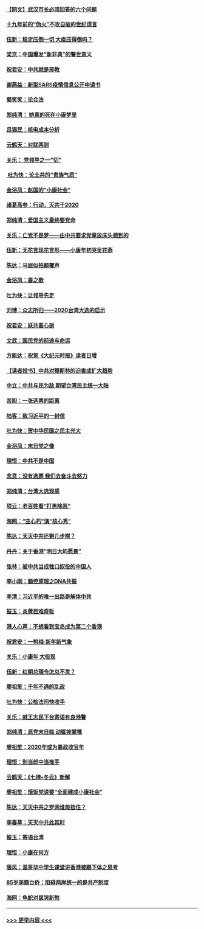 #### [【网文】武汉市长必须回答的六个问题](../pages/nsc993/n11813848.md?t=01231401) 
#### [十九年前的“伪火”不攻自破的世纪谎言](../pages/nsc993/n11813238.md?t=01231401) 
#### [伍新：稳定压倒一切 大疫压得倒吗？](../pages/nsc993/n11812634.md?t=01231401) 
#### [梁京：中国爆发“新非典”的警世意义](../pages/nsc993/n11812554.md?t=01231401) 
#### [祝君安：中共就是邪教](../pages/nsc993/n11812431.md?t=01231401) 
#### [谢燕益：新型SARS疫情信息公开申请书](../pages/nsc993/n11808840.md?t=01231401) 
#### [蜀笑笑：论合法](../pages/nsc993/n11808064.md?t=01231401) 
#### [郑纯清： 她真的死在小康梦里](../pages/nsc993/n11806623.md?t=01231401) 
#### [吕锡民：核电成本分析](../pages/nsc993/n11806284.md?t=01231401) 
#### [云鹤天：对联两则](../pages/nsc993/n11805957.md?t=01231401) 
#### [关乐： 党领导之一“切”](../pages/nsc993/n11804505.md?t=01231401) 
#### [ 吐为快：论土共的“贵族气质”](../pages/nsc993/n11804490.md?t=01231401) 
#### [金浴凤：赵国的“小康社会”](../pages/nsc993/n11804452.md?t=01231401) 
#### [诸葛高参：行动，灭共于2020](../pages/nsc993/n11804120.md?t=01231401) 
#### [郑纯清：爱国主义最终要党命](../pages/nsc993/n11802197.md?t=01231401) 
#### [关乐：亡党不是梦——由中共要求党章放床头想到的](../pages/nsc993/n11802156.md?t=01231401) 
#### [伍新：无花言现花言形——小康年初哭吴花燕](../pages/nsc993/n11800044.md?t=01231401) 
#### [陈达：马屁似拍颠覆声](../pages/nsc993/n11800010.md?t=01231401) 
#### [金浴凤：春之歌](../pages/nsc993/n11797687.md?t=01231401) 
#### [吐为快：让领导先走](../pages/nsc993/n11797512.md?t=01231401) 
#### [刘博：众志所归——2020台湾大选的启示](../pages/nsc993/n11796878.md?t=01231401) 
#### [祝君安：妖共畜心剖](../pages/nsc993/n11794273.md?t=01231401) 
#### [文武：国民党的前途与命运](../pages/nsc993/n11794198.md?t=01231401) 
#### [方能达：祝贺《大纪元时报》读者日增](../pages/nsc993/n11793807.md?t=01231401) 
#### [【读者投书】中共对穆斯林的迫害成扩大趋势](../pages/nsc993/n11791371.md?t=01231401) 
#### [中立：中共与民为敌 期望台湾民主统一大陆](../pages/nsc993/n11790392.md?t=01231401) 
#### [苦胆：一张选票的距离](../pages/nsc993/n11788914.md?t=01231401) 
#### [陆客：致习近平的一封信](../pages/nsc993/n11788867.md?t=01231401) 
#### [吐为快：贺中华民国之民主光大](../pages/nsc993/n11788618.md?t=01231401) 
#### [金浴凤：末日党之像](../pages/nsc993/n11787475.md?t=01231401) 
#### [理悟：中共不是中国](../pages/nsc993/n11787463.md?t=01231401) 
#### [念贲：没有选票  我们去奋斗去努力](../pages/nsc993/n11787398.md?t=01231401) 
#### [郑纯清：台湾大选观感](../pages/nsc993/n11786210.md?t=01231401) 
#### [项云：老百姓看“打黑除恶”](../pages/nsc993/n11785398.md?t=01231401) 
#### [海网：“空心朽”演“核心秀”](../pages/nsc993/n11783874.md?t=01231401) 
#### [陈达：天灭中共还剩几步棋？](../pages/nsc993/n11783719.md?t=01231401) 
#### [丹丹：关于香港“明日大屿愿景”](../pages/nsc993/n11783273.md?t=01231401) 
#### [张林：被中共当成牲口奴役的中国人](../pages/nsc993/n11782397.md?t=01231401) 
#### [李小刚：脑控原理之DNA共振](../pages/nsc993/n11780962.md?t=01231401) 
#### [李清：习近平的唯一出路是解体中共](../pages/nsc993/n11780866.md?t=01231401) 
#### [振玉：炎黄巨难奇耻](../pages/nsc993/n11779632.md?t=01231401) 
#### [港人心声：不想看到宝岛成为第二个香港](../pages/nsc993/n11778817.md?t=01231401) 
#### [祝君安：一剪梅‧新年新气象](../pages/nsc993/n11776340.md?t=01231401) 
#### [关乐：小康年 大役现](../pages/nsc993/n11774213.md?t=01231401) 
#### [伍新：红朝总理令怎总不灵？](../pages/nsc993/n11770813.md?t=01231401) 
#### [廖祖笙：千年不遇的乱政](../pages/nsc993/n11770373.md?t=01231401) 
#### [吐为快：公检法司快收手](../pages/nsc993/n11770359.md?t=01231401) 
#### [关乐：就王志民下台寄语有良港警](../pages/nsc993/n11769903.md?t=01231401) 
#### [郑纯清：恶党末日临 动辄挨掌嘴](../pages/nsc993/n11769356.md?t=01231401) 
#### [廖祖笙：2020年或为暴政收官年](../pages/nsc993/n11768216.md?t=01231401) 
#### [理悟：别当郎中当推手](../pages/nsc993/n11768243.md?t=01231401) 
#### [云鹤天：《七律▪冬云》新解](../pages/nsc993/n11768204.md?t=01231401) 
#### [廖祖笙：饿饭党说要“全面建成小康社会”](../pages/nsc993/n11767482.md?t=01231401) 
#### [陈达：天灭中共之罗网谁能挡住？](../pages/nsc993/n11767465.md?t=01231401) 
#### [李春草：天灭中共此其时](../pages/nsc993/n11767452.md?t=01231401) 
#### [振玉：寄语台湾](../pages/nsc993/n11767432.md?t=01231401) 
#### [理悟：小康在何方](../pages/nsc993/n11767394.md?t=01231401) 
#### [唐风：温哥华中学生课堂讲香港被踢下体之思考](../pages/nsc993/n11766848.md?t=01231401) 
#### [85岁美籍台侨：阻碍两岸统一的是共产制度](../pages/nsc993/n11765043.md?t=01231401) 
#### [海网：龟蛇对鼠哭新愁](../pages/nsc993/n11764895.md?t=01231401) 

----
#### [ >>> 更早内容 <<< ](../indexes/nsc993-earlier.md)
